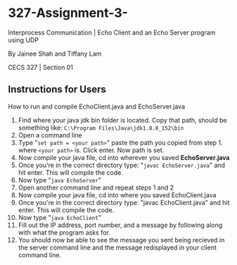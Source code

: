 # 327-Assignment-3-
 Interprocess Communication | Echo Client and an Echo Server program using UDP
 
 By Jainee Shah and Tiffany Lam 
 
 CECS 327 | Section 01
 
## Instructions for Users
 How to run and compile EchoClient.java and EchoServer.java
1. Find where your java jdk bin folder is located. Copy that path,
should be something like: `C:\Program Files\Java\jdk1.8.0_152\bin`
2. Open a command line
3. Type "`set path = <your path>`" paste the path you copied from step 1. where `<your path>` is. Click enter. Now path is set.
4. Now compile your java file, cd into wherever you saved **EchoServer.java**
5. Once you're in the correct directory type: "`javac EchoServer.java`" and hit enter. This will compile the code.
6. Now type "`java EchoServer`"  
7. Open another command line and repeat steps 1 and 2
8. Now compile your java file, cd into where you saved EchoClient.java
9. Once you're in the correct directory type: "javac EchoClient.java" and hit enter. This will compile the code.
10. Now type "`java EchoClient`" 
11. Fill out the IP address, port number, and a message by following along with what the program asks for. 
12. You should now be able to see the message you sent being recieved in the server command line and the message redisplayed in your client command line. 